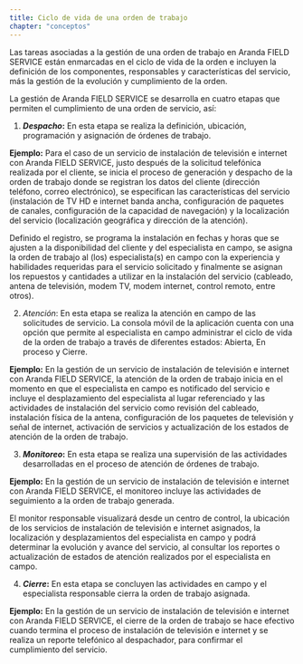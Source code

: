 ```yaml
---
title: Ciclo de vida de una orden de trabajo
chapter: "conceptos"
---
```


Las tareas asociadas a la gestión de una orden de trabajo en Aranda FIELD SERVICE están enmarcadas en el ciclo de vida de la orden e incluyen la definición de los componentes, responsables y características del servicio, más la gestión de la evolución y cumplimiento de la orden.

La gestión de Aranda FIELD SERVICE se desarrolla en cuatro etapas que permiten el cumplimiento de una orden de servicio, así:

1.  **_Despacho_:** En esta etapa se realiza la definición, ubicación, programación y asignación de órdenes de trabajo.

**Ejemplo:** Para el caso de un servicio de instalación de televisión e internet con Aranda FIELD SERVICE, justo después de la solicitud telefónica realizada por el cliente, se inicia el proceso de generación y despacho de la orden de trabajo donde se registran los datos del cliente (dirección teléfono, correo electrónico), se especifican las características del servicio (instalación de TV HD e internet banda ancha, configuración de paquetes de canales, configuración de la capacidad de navegación) y la localización del servicio (localización geográfica y dirección de la atención).

Definido el registro, se programa la instalación en fechas y horas que se ajusten a la disponibilidad del cliente y del especialista en campo, se asigna la orden de trabajo al (los) especialista(s) en campo con la experiencia y habilidades requeridas para el servicio solicitado y finalmente se asignan los repuestos y cantidades a utilizar en la instalación del servicio (cableado, antena de televisión, modem TV, modem internet, control remoto, entre otros).

2. _Atención_: En esta etapa se realiza la atención en campo de las solicitudes de servicio. La consola móvil de la aplicación cuenta con una opción que permite al especialista en campo administrar el ciclo de vida de la orden de trabajo a través de diferentes estados: Abierta, En proceso y Cierre.

**Ejemplo:** En la gestión de un servicio de instalación de televisión e internet con Aranda FIELD SERVICE, la atención de la orden de trabajo inicia en el momento en que el especialista en campo es notificado del servicio e incluye el desplazamiento del especialista al lugar referenciado y las actividades de instalación del servicio como revisión del cableado, instalación física de la antena, configuración de los paquetes de televisión y señal de internet, activación de servicios y actualización de los estados de atención de la orden de trabajo.

3.  **_Monitoreo_:** En esta etapa se realiza una supervisión de las actividades desarrolladas en el proceso de atención de órdenes de trabajo.

**Ejemplo:** En la gestión de un servicio de instalación de televisión e internet con Aranda FIELD SERVICE, el monitoreo incluye las actividades de seguimiento a la orden de trabajo generada.

El monitor responsable visualizará desde un centro de control, la ubicación de los servicios de instalación de televisión e internet asignados, la localización y desplazamientos del especialista en campo y podrá determinar la evolución y avance del servicio, al consultar los reportes o actualización de estados de atención realizados por el especialista en campo.

4.  **_Cierre_:** En esta etapa se concluyen las actividades en campo y el especialista responsable cierra la orden de trabajo asignada.

**Ejemplo:** En la gestión de un servicio de instalación de televisión e internet con Aranda FIELD SERVICE, el cierre de la orden de trabajo se hace efectivo cuando termina el proceso de instalación de televisión e internet y se realiza un reporte telefónico al despachador, para confirmar el cumplimiento del servicio.
